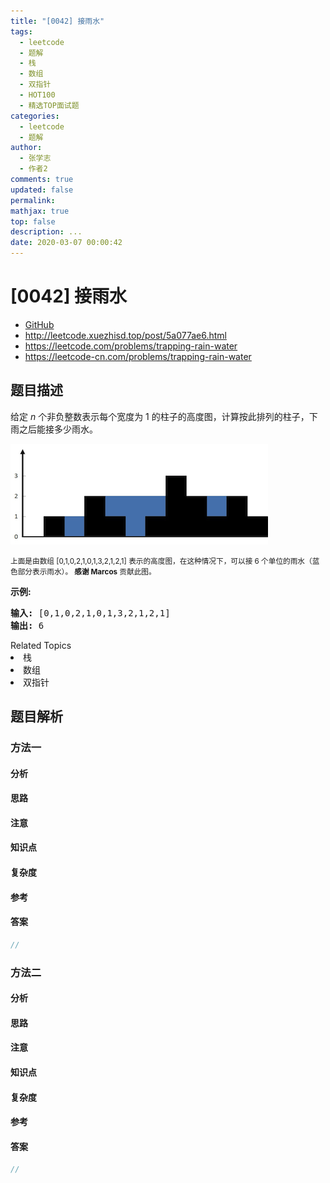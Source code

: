 ```yaml
---
title: "[0042] 接雨水"
tags:
  - leetcode
  - 题解
  - 栈
  - 数组
  - 双指针
  - HOT100
  - 精选TOP面试题
categories:
  - leetcode
  - 题解
author:
  - 张学志
  - 作者2
comments: true
updated: false
permalink:
mathjax: true
top: false
description: ...
date: 2020-03-07 00:00:42
---
```



# [0042] 接雨水
* [GitHub](https://github.com/algoboy101/LeetCodeCrowdsource/tree/master/_posts/QA/%5B0042%5D%20%E6%8E%A5%E9%9B%A8%E6%B0%B4.md)
* http://leetcode.xuezhisd.top/post/5a077ae6.html
* https://leetcode.com/problems/trapping-rain-water
* https://leetcode-cn.com/problems/trapping-rain-water


## 题目描述

<p>给定&nbsp;<em>n</em> 个非负整数表示每个宽度为 1 的柱子的高度图，计算按此排列的柱子，下雨之后能接多少雨水。</p>

<p><img src="https://raw.githubusercontent.com/algoboy101/LeetCodeCrowdsource/master/imgs/rainwatertrap.png" style="height: 161px; width: 412px;"></p>

<p><small>上面是由数组 [0,1,0,2,1,0,1,3,2,1,2,1] 表示的高度图，在这种情况下，可以接 6 个单位的雨水（蓝色部分表示雨水）。&nbsp;<strong>感谢 Marcos</strong> 贡献此图。</small></p>

<p><strong>示例:</strong></p>

<pre><strong>输入:</strong> [0,1,0,2,1,0,1,3,2,1,2,1]
<strong>输出:</strong> 6</pre>
<div><div>Related Topics</div><div><li>栈</li><li>数组</li><li>双指针</li></div></div>


## 题目解析


### 方法一

#### 分析

#### 思路

#### 注意

#### 知识点

#### 复杂度

#### 参考

#### 答案

```cpp
//
```


### 方法二

#### 分析

#### 思路

#### 注意

#### 知识点

#### 复杂度

#### 参考

#### 答案

```cpp
//
```


